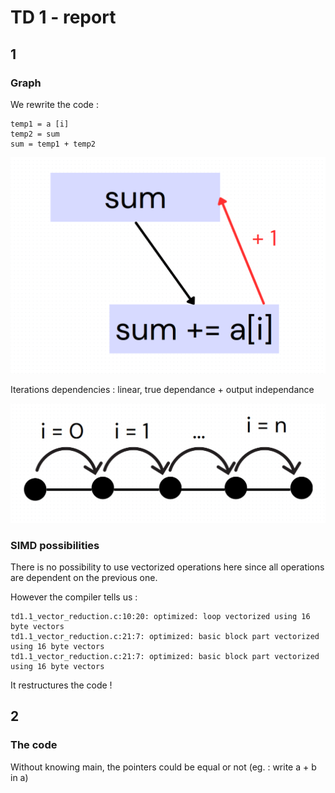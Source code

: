 # TD 1 - report

## 1

### Graph

We rewrite the code :
    
    temp1 = a [i]
    temp2 = sum
    sum = temp1 + temp2

![Dependencies graph](graph.png)

Iterations dependencies : linear, true dependance + output independance

![Iteration graph](iteration_graph.png)

### SIMD possibilities
There is no possibility to use vectorized operations here since all operations are dependent on the previous one.

However the compiler tells us :

    td1.1_vector_reduction.c:10:20: optimized: loop vectorized using 16 byte vectors
    td1.1_vector_reduction.c:21:7: optimized: basic block part vectorized using 16 byte vectors
    td1.1_vector_reduction.c:21:7: optimized: basic block part vectorized using 16 byte vectors

It restructures the code !

## 2

### The code

Without knowing main, the pointers could be equal or not (eg. : write a + b in a)